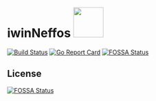 # iwinNeffos <img src="https://dev.iwin.ir/assets/img/logo_w.svg" width="70"  />

[![Build Status](https://img.shields.io/travis/majidbigdeli/iwinNeffos/master.svg?style=for-the-badge)](https://travis-ci.org/majidbigdeli/iwinNeffos)
[![Go Report Card](https://img.shields.io/badge/report%20card-a%2B-ff3333.svg?style=for-the-badge)](https://goreportcard.com/report/github.com/majidbigdeli/iwinNeffos)
[![FOSSA Status](https://app.fossa.io/api/projects/git%2Bgithub.com%2Fmajidbigdeli%2FiwinNeffos.svg?type=shield)](https://app.fossa.io/projects/git%2Bgithub.com%2Fmajidbigdeli%2FiwinNeffos?ref=badge_shield)

## License
[![FOSSA Status](https://app.fossa.io/api/projects/git%2Bgithub.com%2Fmajidbigdeli%2FiwinNeffos.svg?type=large)](https://app.fossa.io/projects/git%2Bgithub.com%2Fmajidbigdeli%2FiwinNeffos?ref=badge_large)

